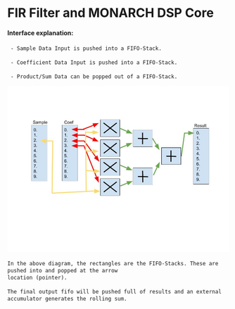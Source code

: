 # FIR Filter and MONARCH DSP Core

#### Interface explanation:


     - Sample Data Input is pushed into a FIFO-Stack.

     - Coefficient Data Input is pushed into a FIFO-Stack.

     - Product/Sum Data can be popped out of a FIFO-Stack.


![FIR Accelerator Block Diagram](FIRAccelerationDiagram.jpg)

    In the above diagram, the rectangles are the FIFO-Stacks. These are pushed into and popped at the arrow 
    location (pointer). 

    The final output fifo will be pushed full of results and an external accumulator generates the rolling sum.